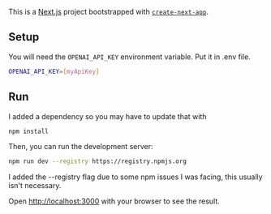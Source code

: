 This is a [Next.js](https://nextjs.org/) project bootstrapped with [`create-next-app`](https://github.com/vercel/next.js/tree/canary/packages/create-next-app).

## Setup

You will need the `OPENAI_API_KEY` environment variable. Put it in .env file.
```bash
OPENAI_API_KEY=[myApiKey]
```

## Run
I added a dependency so you may have to update that with
```bash
npm install
```

Then, you can run the development server:

```bash
npm run dev --registry https://registry.npmjs.org
```
I added the --registry flag due to some npm issues I was facing, this usually isn't necessary.

Open [http://localhost:3000](http://localhost:3000) with your browser to see the result.
